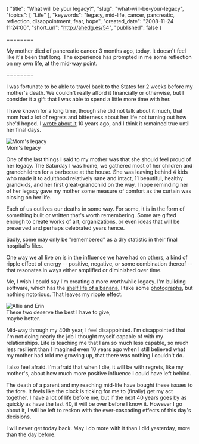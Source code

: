 {
  "title": "What will be your legacy?",
  "slug": "what-will-be-your-legacy",
  "topics": [
    "Life"
  ],
  "keywords": "legacy, mid-life, cancer, pancreatic, reflection, disappointment, fear, hope",
  "created_date": "2008-11-24 11:24:00",
  "short_url": "http://ahedg.es/54",
  "published": false
}

========

My mother died of pancreatic cancer 3 months ago, today. It doesn't feel like it's been that long. The experience has prompted in me some reflection on my own life, at the mid-way point.

========

<p class="outdent">I was fortunate to be able to travel back to the States for 2 weeks before my mother's death. We couldn't really afford it financially or otherwise, but I consider it a gift that I was able to spend a little more time with her.</p>

<p>I have known for a long time, though she did not talk about it much, that mom had a lot of regrets and bitterness about her life not turning out how she'd hoped. I <a href="http://segdeha.com/1998/handsindirt.txt">wrote about it</a> 10 years ago, and I think it remained true until her final days.</p>

<div class="photo-left">
  <p>
    <img src="/blog/assets/imgs/most-of-us.jpg" alt="Mom's legacy"><br>
    Mom's legacy
  </p>
</div>

<p>One of the last things I said to my mother was that she should feel proud of her legacy. The Saturday I was home, we gathered most of her children and grandchildren for a barbecue at the house. She was leaving behind 4 kids who made it to adulthood relatively sane and intact, 11 beautiful, healthy grandkids, and her first great-grandchild on the way. I hope reminding her of her legacy gave my mother some measure of comfort as the curtain was closing on her life.</p>

<p>Each of us outlives our deaths in some way. For some, it is in the form of something built or written that's worth remembering. Some are gifted enough to create works of art, organizations, or even ideas that will be preserved and perhaps celebrated years hence.</p>

<p>Sadly, some may only be "remembered" as a dry statistic in their final hospital's files.</p>

<p>One way we all live on is in the influence we have had on others, a kind of ripple effect of energy -- positive, negative, or some combination thereof -- that resonates in ways either amplified or diminished over time.</p>

<p>Me, I wish I could say I'm creating a more worthwhile legacy. I'm building software, which has the <a href="http://www.quotedb.com/quotes/3862">shelf life of a banana.</a> I take some <a href="http://www.zooomr.com/photos/newfangledtelegraph/">photographs</a>, but nothing notorious. That leaves my ripple effect.</p>

<div class="photo-left">
  <p>
    <img src="/blog/assets/imgs/a-n-e.jpg" alt="Allie and Erin"><br>
    These two deserve the best I have to give,<br>maybe better.
  </p>
</div>

<p>Mid-way through my 40th year, I feel disappointed. I'm disappointed that I'm not doing nearly the job I thought myself capable of with my relationships. Life is teaching me that I am so much less capable, so much less resilient than I imagined even 10 years ago when I still believed what my mother had told me growing up, that there was nothing I couldn't do.</p>

<p>I also feel afraid. I'm afraid that when I die, it will be with regrets, like my mother's, about how much more positive influence I could have left behind.</p>

<p>The death of a parent and my reaching mid-life have bought these issues to the fore. It feels like the clock is ticking for me to (finally) get my act together.  I have a lot of life before me, but if the next 40 years goes by as quickly as have the last 40, it will be over before I know it. However I go about it, I will be left to reckon with the ever-cascading effects of this day's decisions.</p>

<p>I will never get today back. May I do more with it than I did yesterday, more than the day before.</p>
